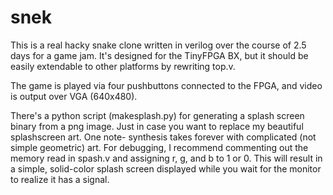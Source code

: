 # snek
This is a real hacky snake clone written in verilog over the course of 2.5 days for a game jam. It's designed for the TinyFPGA BX, but it should be easily extendable to other platforms by rewriting top.v.

The game is played via four pushbuttons connected to the FPGA, and video is output over VGA (640x480).

There's a python script (makesplash.py) for generating a splash screen binary from a png image. Just in case you want to replace my beautiful splashscreen art. One note- synthesis takes forever with complicated (not simple geometric) art. For debugging, I recommend commenting out the memory read in spash.v and assigning r, g, and b to 1 or 0. This will result in a simple, solid-color splash screen displayed while you wait for the monitor to realize it has a signal.